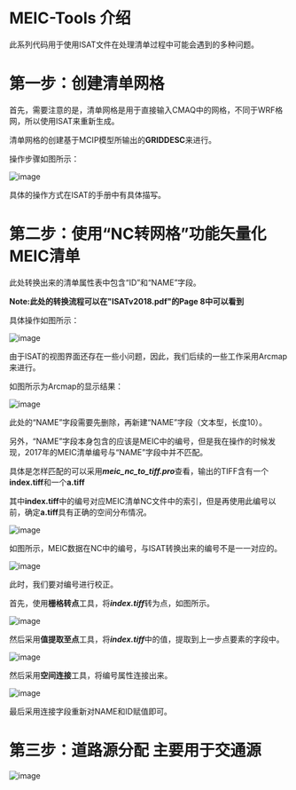 # MEIC-Tools 介绍

此系列代码用于使用ISAT文件在处理清单过程中可能会遇到的多种问题。

# 第一步：创建清单网格

首先，需要注意的是，清单网格是用于直接输入CMAQ中的网格，不同于WRF格网，所以使用ISAT来重新生成。

清单网格的创建基于MCIP模型所输出的**GRIDDESC**来进行。

操作步骤如图所示：

![image](https://github.com/cuitwhf/meic_tools/blob/MEICT-2.0/png/生成网格.png)

具体的操作方式在ISAT的手册中有具体描写。

# 第二步：使用“NC转网格”功能矢量化MEIC清单

此处转换出来的清单属性表中包含“ID”和“NAME”字段。

**Note:此处的转换流程可以在"ISATv2018.pdf"的Page 8中可以看到**

具体操作如图所示：

![image](https://github.com/cuitwhf/meic_tools/blob/MEICT-2.0/png/NC转网格.png)

由于ISAT的视图界面还存在一些小问题，因此，我们后续的一些工作采用Arcmap来进行。

如图所示为Arcmap的显示结果：

![image](https://github.com/cuitwhf/meic_tools/blob/MEICT-2.0/png/Arcgis视图.png)

此处的“NAME”字段需要先删除，再新建“NAME”字段（文本型，长度10）。

另外，“NAME”字段本身包含的应该是MEIC中的编号，但是我在操作的时候发现，2017年的MEIC清单编号与“NAME”字段中并不匹配。

具体是怎样匹配的可以采用***meic_nc_to_tiff.pro***查看，输出的TIFF含有一个**index.tiff**和一个**a.tiff**

其中**index.tiff**中的编号对应MEIC清单NC文件中的索引，但是再使用此编号以前，确定**a.tiff**具有正确的空间分布情况。

![image](https://github.com/cuitwhf/meic_tools/blob/MEICT-2.0/png/agriculture_NH3_value.png)

如图所示，MEIC数据在NC中的编号，与ISAT转换出来的编号不是一一对应的。

![image](https://github.com/cuitwhf/meic_tools/blob/MEICT-2.0/png/判断编号对应关系.png)

此时，我们要对编号进行校正。

首先，使用**栅格转点**工具，将***index.tiff***转为点，如图所示。

![image](https://github.com/cuitwhf/meic_tools/blob/MEICT-2.0/png/栅格转点.png)

然后采用**值提取至点**工具，将***index.tiff***中的值，提取到上一步点要素的字段中。

![image](https://github.com/cuitwhf/meic_tools/blob/MEICT-2.0/png/值提取至点.png)

然后采用**空间连接**工具，将编号属性连接出来。

![image](https://github.com/cuitwhf/meic_tools/blob/MEICT-2.0/png/空间连接.png)

最后采用连接字段重新对NAME和ID赋值即可。

# 第三步：道路源分配 主要用于交通源

![image](https://github.com/cuitwhf/meic_tools/blob/MEICT-2.0/png/多区域线数据分配.png)

